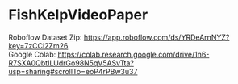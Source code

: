 # FishKelpVideoPaper
Roboflow Dataset Zip: https://app.roboflow.com/ds/YRDeArnNYZ?key=7zCCi2Zm26 <br/>
Google Colab: https://colab.research.google.com/drive/1n6-R7SXA0QbtILUdrGo98N5qV5ASvTta?usp=sharing#scrollTo=eoP4rPBw3u37
